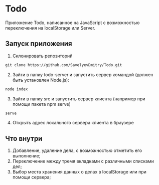 # Todo
Приложение Todo, написанное на JavaScript с возможностью переключения на localStorage или Server.

## Запуск приложения
1) Склонировать репозиторий 
```html
git clone https://github.com/SavelyevDmitry/Todo.git
```
2) Зайти в папку todo-server и запустить сервер командой (должен быть установлен Node.js):
```html
node index
```
3) Зайти в папку src и запустить сервер клиента (например при помощи пакета npm serve)
```html
serve
```
4) Открыть адрес локального сервера клиента в браузере

## Что внутри
1) Добавление, удаление дела, с возможностью отметить его выполнение;
2) Переключение между тремя вкладками с различными списками дел;
3) Выбор места хранения данных о делах в localStorage или при помощи сервера;

